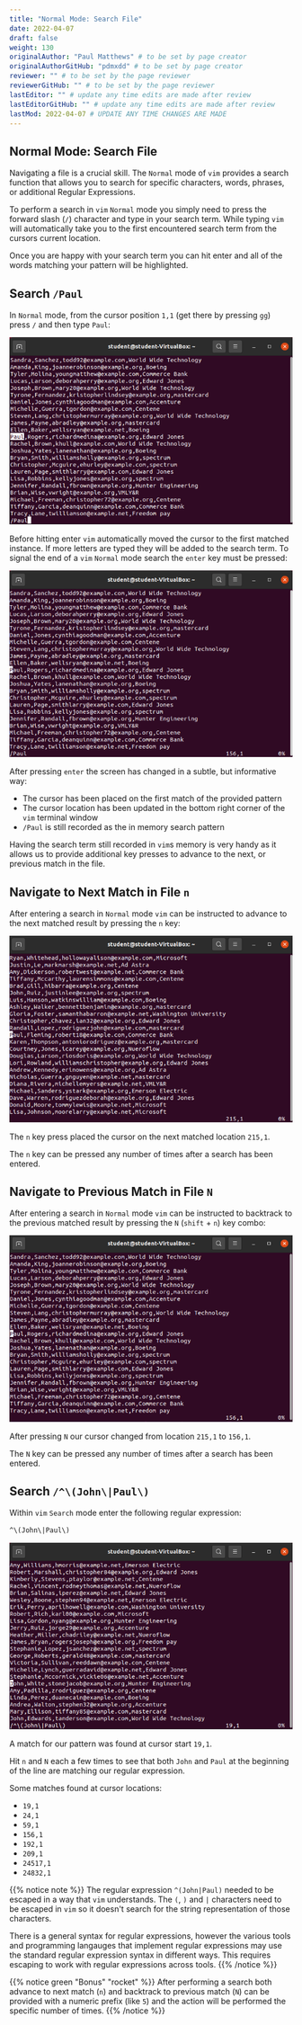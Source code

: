 ```yaml
---
title: "Normal Mode: Search File"
date: 2022-04-07
draft: false
weight: 130
originalAuthor: "Paul Matthews" # to be set by page creator
originalAuthorGitHub: "pdmxdd" # to be set by page creator
reviewer: "" # to be set by the page reviewer
reviewerGitHub: "" # to be set by the page reviewer
lastEditor: "" # update any time edits are made after review
lastEditorGitHub: "" # update any time edits are made after review
lastMod: 2022-04-07 # UPDATE ANY TIME CHANGES ARE MADE
---
```


## Normal Mode: Search File

Navigating a file is a crucial skill. The `Normal` mode of `vim` provides a search function that allows you to search for specific characters, words, phrases, or additional Regular Expressions.

To perform a search in `vim` `Normal` mode you simply need to press the forward slash (`/`) character and type in your search term. While typing `vim` will automatically take you to the first encountered search term from the cursors current location.

Once you are happy with your search term you can hit enter and all of the words matching your pattern will be highlighted.

## Search `/Paul`

In `Normal` mode, from the cursor position `1,1` (get there by pressing `gg`) press `/` and then type `Paul`:

![vim normal mode search Paul output](pictures/vim-search-paul.png?classes=border)

Before hitting enter `vim` automatically moved the cursor to the first matched instance. If more letters are typed they will be added to the search term. To signal the end of a `vim` `Normal` mode search the `enter` key must be pressed:

![vim normal mode search Paul + enter output](pictures/vim-search-paul-enter.png?classes=border)

After pressing `enter` the screen has changed in a subtle, but informative way:

- The cursor has been placed on the first match of the provided pattern
- The cursor location has been updated in the bottom right corner of the `vim` terminal window
- `/Paul` is still recorded as the in memory search pattern

Having the search term still recorded in `vim`s memory is very handy as it allows us to provide additional key presses to advance to the next, or previous match in the file.

## Navigate to Next Match in File `n`

After entering a search in `Normal` mode `vim` can be instructed to advance to the next matched result by pressing the `n` key:

![vim normal mode search n press](pictures/vim-n-one.png?classes=border)

The `n` key press placed the cursor on the next matched location `215,1`.

The `n` key can be pressed any number of times after a search has been entered.

## Navigate to Previous Match in File `N`

After entering a search in `Normal` mode `vim` can be instructed to backtrack to the previous matched result by pressing the `N` (`shift` + `n`) key combo:

![vim normal mode search N press](pictures/vim-N-one.png?classes=border)

After pressing `N` our cursor changed from location `215,1` to `156,1`.

The `N` key can be pressed any number of times after a search has been entered.

## Search `/^\(John\|Paul\)`

Within `vim` `Search` mode enter the following regular expression:

```bash
^\(John\|Paul\)
```

![vim search regex](pictures/vim-search-regex.png?classes=border)

A match for our pattern was found at cursor start `19,1`.

Hit `n` and `N` each a few times to see that both `John` and `Paul` at the beginning of the line are matching our regular expression.

Some matches found at cursor locations:

- `19,1`
- `24,1`
- `59,1`
- `156,1`
- `192,1`
- `209,1`
- `24517,1`
- `24832,1`

{{% notice note %}}
The regular expression `^(John|Paul)` needed to be escaped in a way that `vim` understands. The `(`, `)` and `|` characters need to be escaped in `vim` so it doesn't search for the string representation of those characters.

There is a general syntax for regular expressions, however the various tools and programming langauges that implement regular expressions may use the standard regular expression syntax in different ways. This requires escaping to work with regular expressions across tools.
{{% /notice %}}

{{% notice green "Bonus" "rocket" %}}
After performing a search both advance to next match (`n`) and backtrack to previous match (`N`) can be provided with a numeric prefix (like `5`) and the action will be performed the specific number of times.
{{% /notice %}}